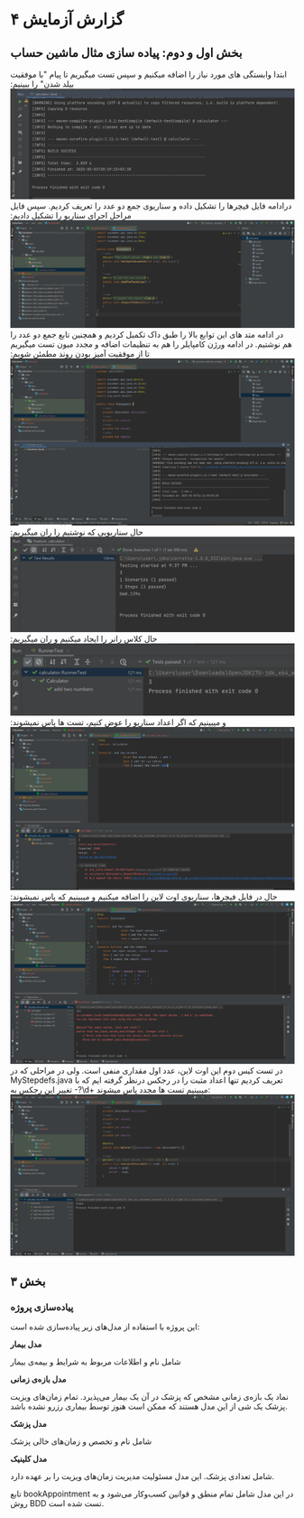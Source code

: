 # گزارش آزمایش ۴ 
## بخش اول و دوم: پیاده سازی مثال ماشین حساب
ابتدا وابستگی های مورد نیاز را اضافه میکنیم و سپس تست میگیریم تا پیام "با موفقیت بیلد شدن" را ببینیم:
![setup.PNG](img/setup.PNG)
درادامه فایل فیچرها را تشکیل داده و سناریوی جمع دو عدد را تعریف کردیم. سپس فایل مراحل اجرای سناریو را تشکیل دادیم:
![MyStepDefs.PNG](img/MyStepDefs.PNG)
در ادامه متد های این توابع بالا را طبق داک تکمیل کردیم و همچنین تابع جمع دو عدد را هم نوشتیم. در ادامه ورژن کامپایلر را هم به تنظیمات اضافه و مجدد میون تست میگیریم تا از موفقیت آمیز بودن روند مطمئن شویم:
![mavenTest.PNG](img/mavenTest.PNG)
حال سناریویی که نوشتیم را ران میگیریم:
![scenario1.PNG](img/scenario1.PNG)
حال کلاس رانر را ایجاد میکنیم و ران میگیریم:
![runner1.PNG](img/runner1.PNG)
و میبینیم که اگر اعداد سناریو را عوض کنیم، تست ها پاس نمیشوند:
![wrongScenario.PNG](img/wrongScenario.PNG)
حال در فایل فیچرها، سناریوی اوت لاین را اضافه میکنیم و میبینیم که پاس نمیشوند:
![outlineScenario.PNG](img/outlineScenario.PNG)
در تست کیس دوم این اوت لاین، عدد اول مقداری منفی است. ولی در مراحلی که در MyStepdefs.java تعریف کردیم تنها اعداد مثبت را در رجکس درنظر گرفته ایم که با تغییر این رجکس به -?\\d+ میبینیم تست ها مجدد پاس میشوند: 
![correctRegex.PNG](img/correctRegex.PNG)
## بخش ۳
### پیاده‌سازی پروژه
این پروژه با استفاده از مدل‌های زیر پیاده‌سازی شده است:

<b> مدل بیمار </b>

شامل نام و اطلاعات مربوط به شرایط و بیمه‌ی بیمار


<b> مدل بازه‌ی زمانی </b>

نماد یک بازه‌ی زمانی مشخص که پزشک در آن یک بیمار می‌پذیرد. تمام زمان‌های ویزیت پزشک یک شی از این مدل هستند که ممکن است هنوز توسط بیماری رزرو نشده باشد.

<b> مدل پزشک </b>

شامل نام و تخصص و زمان‌های خالی پزشک

<b> مدل کلینیک </b>

شامل تعدادی پزشک. این مدل مسئولیت مدیریت زمان‌های ویزیت را بر عهده دارد.

تابع bookAppointment در این مدل شامل تمام منطق و قوانین کسب‌وکار می‌شود و به روش BDD تست شده است.

